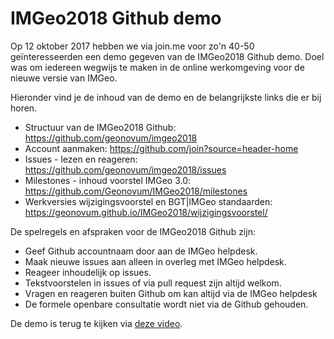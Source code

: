 # IMGeo2018 Github demo

Op 12 oktober 2017 hebben we via join.me voor zo'n 40-50 geïnteresseerden een demo gegeven van de IMGeo2018 Github demo.
Doel was om iedereen wegwijs te maken in de online werkomgeving voor de nieuwe versie van IMGeo.

Hieronder vind je de inhoud van de demo en de belangrijkste links die er bij horen.

- Structuur van de IMGeo2018 Github: 	https://github.com/geonovum/imgeo2018
- Account aanmaken: https://github.com/join?source=header-home
- Issues - lezen en reageren: 	https://github.com/geonovum/imgeo2018/issues 
- Milestones - inhoud voorstel IMGeo 3.0: 	 https://github.com/Geonovum/IMGeo2018/milestones
- Werkversies wijzigingsvoorstel en BGT|IMGeo standaarden: 	 https://geonovum.github.io/IMGeo2018/wijzigingsvoorstel/

De spelregels en afspraken voor de IMGeo2018 Github zijn:

- Geef Github accountnaam door aan de IMGeo helpdesk.
- Maak nieuwe issues aan alleen in overleg met IMGeo helpdesk.
- Reageer inhoudelijk op issues.
- Tekstvoorstelen in issues of via pull request zijn altijd welkom.
- Vragen en reageren buiten Github om kan altijd via de IMGeo helpdesk
- De formele openbare consultatie wordt niet via de Github gehouden.

De demo is terug te kijken via [deze video](https://github.com/Geonovum/IMGeo2018/blob/master/bijeenkomsten/03%20github%20demo/20171012-imgeo2018-github-demo.mp4?raw=true).

